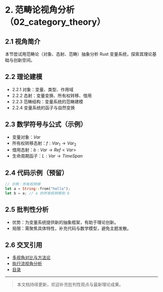 # 2. 范畴论视角分析（02_category_theory）

## 2.1 视角简介

本节尝试用范畴论（对象、态射、范畴）抽象分析 Rust 变量系统，探索其理论基础与创新空间。

## 2.2 理论建模

- 2.2.1 对象：变量、类型、作用域
- 2.2.2 态射：变量变换、所有权转移、借用
- 2.2.3 范畴结构：变量系统的范畴建模
- 2.2.4 变量系统的函子与自然变换

## 2.3 数学符号与公式（示例）

- 变量对象：$Var$
- 所有权转移态射：$f: Var_1 \to Var_2$
- 借用态射：$b: Var \to Ref<Var>$
- 生命周期函子：$L: Var \to TimeSpan$

## 2.4 代码示例（预留）

```rust
// 示例：所有权转移
let a = String::from("hello");
let b = a; // a 的所有权转移到 b
```

## 2.5 批判性分析

- 优势：为变量系统提供新的抽象框架，有助于理论创新。
- 局限：需聚焦具体特性，补充代码与数学模型，避免主题发散。

## 2.6 交叉引用

- [多视角对比与方法论](03_comparative_analysis.md)
- [执行流视角分析](01_execution_flow.md)
- [目录](index.md)

---

> 本文档持续更新，欢迎补充批判性观点与最新理论成果。
